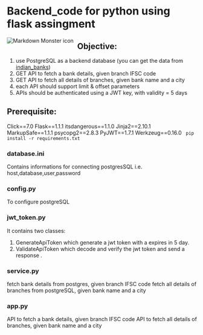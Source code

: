 # Backend_code for python using flask assingment

<img src="https://www.fylehq.com/assets/images/logos/fylelogo.svg"
     alt="Markdown Monster icon"
     style="float: left; margin-right: 10px;" />

## Objective:
1. use PostgreSQL as a backend database (you can get the data from [indian_banks](https://github.com/snarayanank2/indian_banks))
2. GET API to fetch a bank details, given branch IFSC code
3. GET API to fetch all details of branches, given bank name and a city 
4. each API should support limit & offset parameters
5. APIs should be authenticated using a JWT key, with validity = 5 days

## Prerequisite:
Click==7.0
Flask==1.1.1
itsdangerous==1.1.0
Jinja2==2.10.1
MarkupSafe==1.1.1
psycopg2==2.8.3
PyJWT==1.7.1
Werkzeug==0.16.0
``` pip install -r requirements.txt```
### database.ini 
Contains informations for connecting postgresSQL i.e. host,database,user,password

### config.py 
To configure postgreSQL

### jwt_token.py
It contains two classes:
1. GenerateApiToken which generate a jwt token with a expires in 5 day.
2. ValidateApiToken which decode and verify the jwt token and send a response .

### service.py
fetch bank details from postgres, given branch IFSC code 
fetch all details of branches from postgreSQL, given bank name and a city

### app.py
API to fetch a bank details, given branch IFSC code
API to fetch all details of branches, given bank name and a city 




